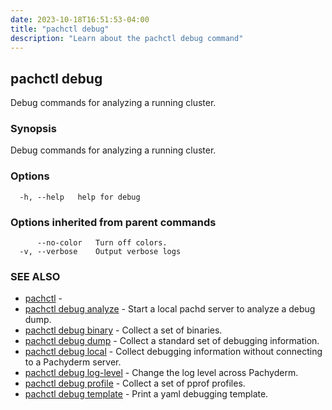 ```yaml
---
date: 2023-10-18T16:51:53-04:00
title: "pachctl debug"
description: "Learn about the pachctl debug command"
---
```


## pachctl debug

Debug commands for analyzing a running cluster.

### Synopsis

Debug commands for analyzing a running cluster.

### Options

```
  -h, --help   help for debug
```

### Options inherited from parent commands

```
      --no-color   Turn off colors.
  -v, --verbose    Output verbose logs
```

### SEE ALSO

* [pachctl](../pachctl)	 - 
* [pachctl debug analyze](../pachctl_debug_analyze)	 - Start a local pachd server to analyze a debug dump.
* [pachctl debug binary](../pachctl_debug_binary)	 - Collect a set of binaries.
* [pachctl debug dump](../pachctl_debug_dump)	 - Collect a standard set of debugging information.
* [pachctl debug local](../pachctl_debug_local)	 - Collect debugging information without connecting to a Pachyderm server.
* [pachctl debug log-level](../pachctl_debug_log-level)	 - Change the log level across Pachyderm.
* [pachctl debug profile](../pachctl_debug_profile)	 - Collect a set of pprof profiles.
* [pachctl debug template](../pachctl_debug_template)	 - Print a yaml debugging template.

